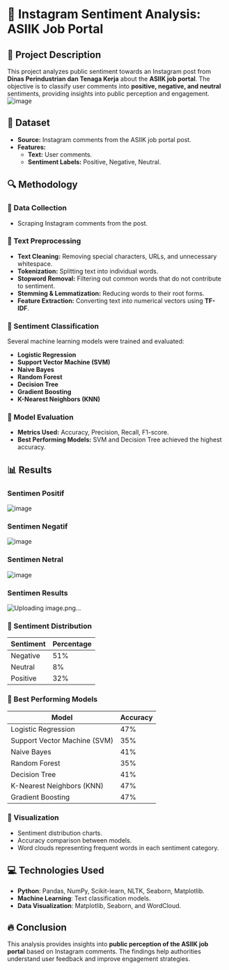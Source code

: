 # 📌 Instagram Sentiment Analysis: ASIIK Job Portal

## 📖 Project Description
This project analyzes public sentiment towards an Instagram post from **Dinas Perindustrian dan Tenaga Kerja** about the **ASIIK job portal**. The objective is to classify user comments into **positive, negative, and neutral** sentiments, providing insights into public perception and engagement.
![image](https://github.com/user-attachments/assets/9094035e-c2ee-480d-b136-d2476c0857aa)


## 📝 Dataset
- **Source:** Instagram comments from the ASIIK job portal post.
- **Features:**
  - **Text:** User comments.
  - **Sentiment Labels:** Positive, Negative, Neutral.

## 🔍 Methodology
### 📌 Data Collection
- Scraping Instagram comments from the post.

### 📌 Text Preprocessing
- **Text Cleaning:** Removing special characters, URLs, and unnecessary whitespace.
- **Tokenization:** Splitting text into individual words.
- **Stopword Removal:** Filtering out common words that do not contribute to sentiment.
- **Stemming & Lemmatization:** Reducing words to their root forms.
- **Feature Extraction:** Converting text into numerical vectors using **TF-IDF**.

### 📌 Sentiment Classification
Several machine learning models were trained and evaluated:
- **Logistic Regression**
- **Support Vector Machine (SVM)**
- **Naive Bayes**
- **Random Forest**
- **Decision Tree**
- **Gradient Boosting**
- **K-Nearest Neighbors (KNN)**

### 📌 Model Evaluation
- **Metrics Used:** Accuracy, Precision, Recall, F1-score.
- **Best Performing Models:** SVM and Decision Tree achieved the highest accuracy.

## 📊 Results

### Sentimen Positif
![image](https://github.com/user-attachments/assets/c629d59d-3580-4f4b-881b-e997dc0abb11)

### Sentimen Negatif
![image](https://github.com/user-attachments/assets/86152d86-2b1a-4fa5-ac42-1730491268f3)

### Sentimen Netral
![image](https://github.com/user-attachments/assets/95fef3c5-076b-4039-84ab-030eb738240c)

### Sentimen Results
![Uploading image.png…]()


### 📌 Sentiment Distribution
| Sentiment | Percentage |
|-----------|------------|
| Negative  | 51%        |
| Neutral   | 8%         |
| Positive  | 32%        |

### 📌 Best Performing Models
| Model                | Accuracy |
|----------------------|----------|
| Logistic Regression  | 47%      |
| Support Vector Machine (SVM) | 35% |
| Naive Bayes          | 41%      |
| Random Forest        | 35%      |
| Decision Tree        | 41%      |
| K-Nearest Neighbors (KNN) | 47% |
| Gradient Boosting    | 47%      |

### 📌 Visualization
- Sentiment distribution charts.
- Accuracy comparison between models.
- Word clouds representing frequent words in each sentiment category.

## 💻 Technologies Used
- **Python**: Pandas, NumPy, Scikit-learn, NLTK, Seaborn, Matplotlib.
- **Machine Learning**: Text classification models.
- **Data Visualization**: Matplotlib, Seaborn, and WordCloud.

## 🔥 Conclusion
This analysis provides insights into **public perception of the ASIIK job portal** based on Instagram comments. The findings help authorities understand user feedback and improve engagement strategies.
